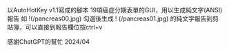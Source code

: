 以AutoHotKey v1.1寫成的腳本
19項癌症分期表單的GUI，用以生成純文字(ANSI)報告
如
!(/pancreas00.jpg)
勾選後生成
! (/pancreas01.jpg)
的純文字報告到剪貼簿，可以直接到報告欄位按ctrl+v

感謝ChatGPT的幫忙
2024/04
